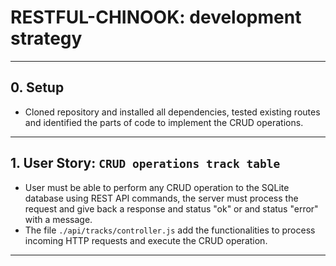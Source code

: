 # RESTFUL-CHINOOK: development strategy

---

## 0. Setup

- Cloned repository and installed all dependencies, tested existing routes and identified the parts of code to implement the CRUD operations.

---

## 1. User Story: `CRUD operations track table`

- User must be able to perform any CRUD operation to the SQLite database using REST  API commands, the server must process the request and give back a response and status "ok" or and status "error" with a message.
- The file `./api/tracks/controller.js` add the functionalities to process incoming HTTP requests and execute the CRUD operation.

---
